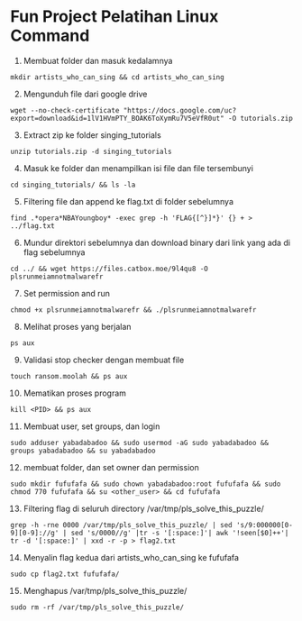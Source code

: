# Fun Project Pelatihan Linux Command

1. Membuat folder dan masuk kedalamnya
  ```
mkdir artists_who_can_sing && cd artists_who_can_sing
  ```
2. Mengunduh file dari google drive
  ```
wget --no-check-certificate "https://docs.google.com/uc?export=download&id=1lV1HVmPTY_BOAK6ToXymRu7V5eVfR0ut" -O tutorials.zip
  ```
3. Extract zip ke folder singing_tutorials
  ```
unzip tutorials.zip -d singing_tutorials
  ```
4. Masuk ke folder dan menampilkan isi file dan file tersembunyi
  ```
cd singing_tutorials/ && ls -la
  ```
5. Filtering file dan append ke flag.txt di folder sebelumnya
  ```
find .*opera*NBAYoungboy* -exec grep -h 'FLAG{[^}]*}' {} + > ../flag.txt
  ```
6. Mundur direktori sebelumnya dan download binary dari link yang ada di flag sebelumnya
  ```
cd ../ && wget https://files.catbox.moe/9l4qu8 -O plsrunmeiamnotmalwarefr
  ```
7. Set permission and run
  ```
chmod +x plsrunmeiamnotmalwarefr && ./plsrunmeiamnotmalwarefr
  ```
8. Melihat proses yang berjalan
  ```
ps aux
  ```
9. Validasi stop checker dengan membuat file
  ```
touch ransom.moolah && ps aux
  ```
10. Mematikan proses program
  ```
kill <PID> && ps aux
  ```
11. Membuat user, set groups, dan login
  ```
sudo adduser yabadabadoo && sudo usermod -aG sudo yabadabadoo && groups yabadabadoo && su yabadabadoo
  ```
12. membuat folder, dan set owner dan permission
  ```
sudo mkdir fufufafa && sudo chown yabadabadoo:root fufufafa && sudo chmod 770 fufufafa && su <other_user> && cd fufufafa
  ```
13. Filtering flag di seluruh directory /var/tmp/pls_solve_this_puzzle/
  ```
grep -h -rne 0000 /var/tmp/pls_solve_this_puzzle/ | sed 's/9:000000[0-9][0-9]://g' | sed 's/0000//g' |tr -s '[:space:]'| awk '!seen[$0]++'| tr -d '[:space:]' | xxd -r -p > flag2.txt
  ```
14. Menyalin flag kedua dari artists_who_can_sing ke fufufafa 
  ```
sudo cp flag2.txt fufufafa/
  ```
15. Menghapus /var/tmp/pls_solve_this_puzzle/
  ```
sudo rm -rf /var/tmp/pls_solve_this_puzzle/
  ```
